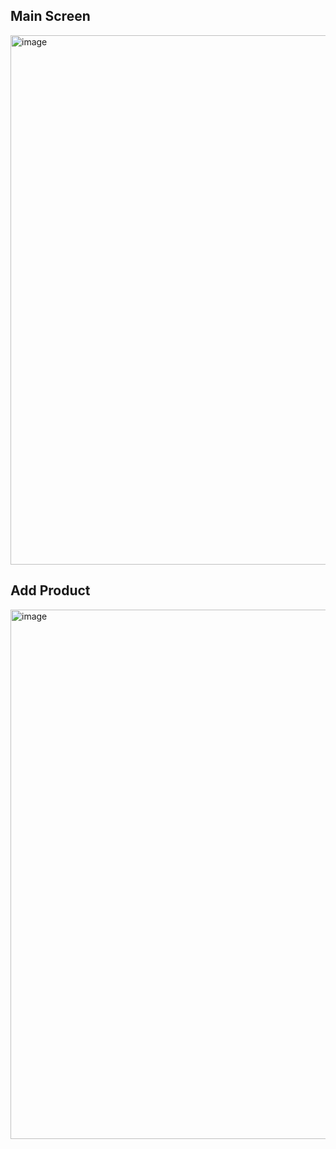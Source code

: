 ## Main Screen
<img width="623" height="847" alt="image" src="https://github.com/user-attachments/assets/11030f33-466d-46d0-844b-46bc61c58c88" />


## Add Product
<img width="627" height="847" alt="image" src="https://github.com/user-attachments/assets/621f4e9f-c538-4a8e-ad4b-312aee6f8989" />


